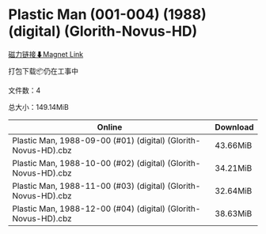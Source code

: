# Plastic Man (001-004) (1988) (digital) (Glorith-Novus-HD)

[磁力链接⬇Magnet Link](magnet:?xt=urn:btih:55e9bcb08dbeb62212d1caa7a5420d14fe805a6b&dn=Plastic%20Man%20%28001-004%29%20%281988%29%20%28digital%29%20%28Glorith-Novus-HD%29)

打包下载📦仍在工事中

文件数：4

总大小：149.14MiB

Online | Download
--- | ---
Plastic Man, 1988-09-00 (#01) (digital) (Glorith-Novus-HD).cbz | 43.66MiB
Plastic Man, 1988-10-00 (#02) (digital) (Glorith-Novus-HD).cbz | 34.21MiB
Plastic Man, 1988-11-00 (#03) (digital) (Glorith-Novus-HD).cbz | 32.64MiB
Plastic Man, 1988-12-00 (#04) (digital) (Glorith-Novus-HD).cbz | 38.63MiB